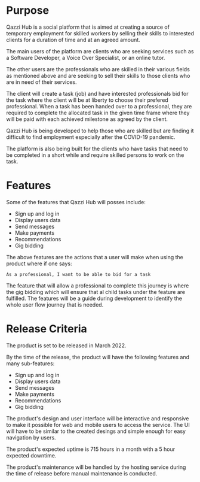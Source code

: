#  Purpose

Qazzi Hub is a social platform that is aimed at creating a source of temporary employment for skilled workers by selling their skills to interested clients for a duration of time and at an agreed amount.

The main users of the platform are clients who are seeking services such as a Software Developer, a Voice Over Specialist, or an online tutor.

The other users are the professionals who are skilled in their various fields as mentioned above and are seeking to sell their skills to those clients who are in need of their services.

The client will create a task (job) and have interested professionals bid for the task where the client will be at liberty to choose their prefered professional. When a task has been handed over to a professional, they are required to complete the allocated task in the given time frame where they will be paid with each achieved milestone as agreed by the client. 

Qazzi Hub is being developed to help those who are skilled but are finding it difficult to find employment especially after the COVID-19 pandemic. 

The platform is also being built for the clients who have tasks that need to be completed in a short while and require skilled persons to work on the task. 

# Features
Some of the features that Qazzi Hub will posses include:


* Sign up and log in
* Display users data
* Send messages 
* Make payments
* Recommendations
* Gig bidding

The above features are the actions that a user will make when using the product where if one says: 

`As a professional, I want to be able to bid for a task`

The feature that will allow a professional to complete this journey is where the gig bidding which will ensure that al child tasks under the feature are fulfilled. 
The features will be a guide during development to identify the whole user flow journey that is needed. 

# Release Criteria

The product is set to be released in March 2022.

By the time of the release, the product will have the following features and many sub-features:

* Sign up and log in
* Display users data
* Send messages 
* Make payments
* Recommendations
* Gig bidding

The product's design and user interface will be interactive and responsive to make it possible for web and mobile users to access the service. The UI will have to be similar to the created desings and simple enough for easy navigation by users.

The product's expected uptime is 715 hours in a month with a 5 hour expected downtime.

The product's maintenance will be handled by the hosting service during the time of release before manual maintenance is conducted. 